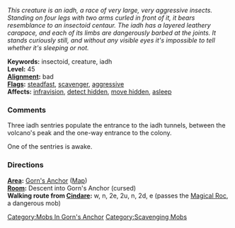 *This creature is an iadh, a race of very large, very aggressive
insects. Standing on four legs with two arms curled in front of it, it
bears resemblance to an insectoid centaur. The iadh has a layered
leathery carapace, and each of its limbs are dangerously barbed at the
joints. It stands curiously still, and without any visible eyes it's
impossible to tell whether it's sleeping or not.*

**Keywords:** insectoid, creature, iadh  
**Level:** 45  
**[Alignment](Alignment "wikilink"):** bad  
**[Flags](:Category:Mob_Types.md "wikilink"):**
[steadfast](Sentinel_Mobs.md "wikilink"),
[scavenger](:Category:Scavenging_Mobs.md "wikilink"),
[aggressive](Aggressive_Mobs.md "wikilink")  
**Affects:** [infravision](Infravision.md "wikilink"), [detect
hidden](Detect_Hidden.md "wikilink"), [move
hidden](Move_Hidden.md "wikilink"),
[asleep](Sleep_(spell).md "wikilink")

### Comments

Three iadh sentries populate the entrance to the iadh tunnels, between
the volcano's peak and the one-way entrance to the colony.

One of the sentries is awake.

### Directions

**[Area](:Category:Areas.md "wikilink"):** [Gorn's
Anchor](:Category:Gorn's_Anchor.md "wikilink")
([Map](Gorn's_Anchor_Map.md "wikilink"))  
**[Room](:Category:Rooms.md "wikilink"):** Descent into Gorn's Anchor
(cursed)  
**Walking route from [Cindare](Cindare "wikilink"):** w, n, 2e, 2u, n,
2d, e (passes the [Magical Roc](Magical_Roc "wikilink"), a dangerous
mob)

[Category:Mobs In Gorn's
Anchor](Category:Mobs_In_Gorn's_Anchor "wikilink") [Category:Scavenging
Mobs](Category:Scavenging_Mobs "wikilink")
